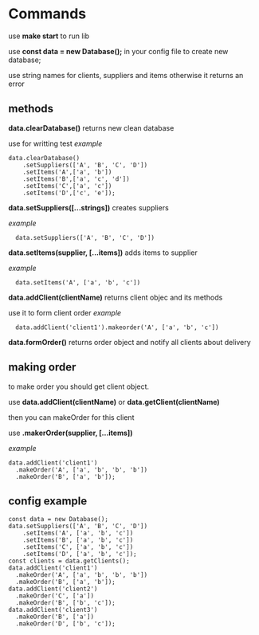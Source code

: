 # Commands

use **make start** to run lib

use **const data = new Database();** in your config file to create new database;

use string names for clients, suppliers and items
otherwise it returns an error

## methods

 **data.clearDatabase()**
  returns new clean database

  use for writting test
  *example*
```
data.clearDatabase()
    .setSuppliers(['A', 'B', 'C', 'D'])
    .setItems('A',['a', 'b'])
    .setItems('B',['a', 'c', 'd'])
    .setItems('C',['a', 'c'])
    .setItems('D',['c', 'e']);
```

 **data.setSuppliers([...strings])**
  creates suppliers

  *example*
```
  data.setSuppliers(['A', 'B', 'C', 'D'])
```

 **data.setItems(supplier, [...items])**
  adds items to supplier

  *example*
```
  data.setItems('A', ['a', 'b', 'c'])
```

 **data.addClient(clientName)**
  returns client objec and its methods

  use it to form client order
  *example*
```
  data.addClient('client1').makeorder('A', ['a', 'b', 'c'])
```

 **data.formOrder()**
  returns order object and notify all clients about delivery

## making order

to make order you should get client object.

use **data.addClient(clientName)** or **data.getClient(clientName)**

then you can makeOrder for this client

use **.makerOrder(supplier, [...items])**

*example*
```
data.addClient('client1')
  .makeOrder('A', ['a', 'b', 'b', 'b'])
  .makeOrder('B', ['a', 'b']);
```

## config example

```
const data = new Database();
data.setSuppliers(['A', 'B', 'C', 'D'])
    .setItems('A', ['a', 'b', 'c'])
    .setItems('B', ['a', 'b', 'c'])
    .setItems('C', ['a', 'b', 'c'])
    .setItems('D', ['a', 'b', 'c']);
const clients = data.getClients();
data.addClient('client1')
  .makeOrder('A', ['a', 'b', 'b', 'b'])
  .makeOrder('B', ['a', 'b']);
data.addClient('client2')
  .makeOrder('C', ['a'])
  .makeOrder('B', ['b', 'c']);
data.addClient('client3')
  .makeOrder('B', ['a'])
  .makeOrder('D', ['b', 'c']);
```
